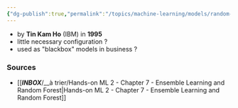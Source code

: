 ```yaml
---
{"dg-publish":true,"permalink":"/topics/machine-learning/models/random-forest-1995/","dgHomeLink":true,"dgPassFrontmatter":false}
---
```



- by **Tin Kam Ho** (IBM) in **1995**
- little necessary configuration ?
- used as "blackbox" models in business ?

### Sources
- [[___INBOX___/__à trier/Hands-on ML 2 - Chapter 7 - Ensemble Learning and Random Forest|Hands-on ML 2 - Chapter 7 - Ensemble Learning and Random Forest]]
